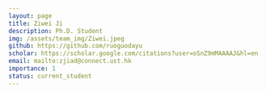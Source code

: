 ```yaml
---
layout: page
title: Ziwei Ji
description: Ph.D. Student
img: /assets/team_img/Ziwei.jpeg
github: https://github.com/ruoguodayu
scholar: https://scholar.google.com/citations?user=oSnZ9mMAAAAJ&hl=en
email: mailto:zjiad@connect.ust.hk
importance: 1
status: current_student
---
```


